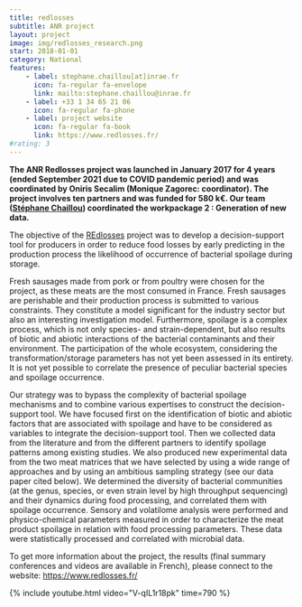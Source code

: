 ```yaml
---
title: redlosses
subtitle: ANR project
layout: project
image: img/redlosses_research.png
start: 2018-01-01
category: National
features:
    - label: stephane.chaillou[at]inrae.fr
      icon: fa-regular fa-envelope
      link: mailto:stephane.chaillou@inrae.fr
    - label: +33 1 34 65 21 06
      icon: fa-regular fa-phone
    - label: project website
      icon: fa-regular fa-book
      link: https://www.redlosses.fr/
#rating: 3
---
```


**The ANR Redlosses project was launched in January 2017 for 4 years (ended September 2021 due to COVID pandemic period) and was coordinated by Oniris Secalim (Monique Zagorec: coordinator).  The project involves ten partners and was funded for 580 k€. Our team ([Stéphane Chaillou](https://fme.micalis.fr/team/stephane-chaillou/)) coordinated the workpackage 2 : Generation of new data.**

The objective of the [REdlosses](https://www.redlosses.fr/) project was to develop a decision-support tool for producers in order to reduce food losses by early predicting in the production process the likelihood of occurrence of bacterial spoilage during storage. 


Fresh sausages made from pork or from poultry were chosen for the project, as these meats are the most consumed in France. Fresh sausages are perishable and their production process is submitted to various constraints. They constitute a model significant for the industry sector but also an interesting investigation model. Furthermore, spoilage is a complex process, which is not only species- and strain-dependent, but also results of biotic and abiotic interactions of the bacterial contaminants and their environment. The participation of the whole ecosystem, considering the transformation/storage parameters has not yet been assessed in its entirety. It is not yet possible to correlate the presence of peculiar bacterial species and spoilage occurrence. 

Our strategy was to bypass the complexity of bacterial spoilage mechanisms and to combine various expertises to construct the decision-support tool. We have focused first on the identification of biotic and abiotic factors that are associated with spoilage and have to be considered as variables to integrate the decision-support tool. Then we collected data from the literature and from the different partners to identify spoilage patterns among existing studies. We also produced new experimental data from the two meat matrices that we have selected by using a wide range of approaches and by using an ambitious sampling strategy (see our data paper cited below). We determined the diversity of bacterial communities (at the genus, species, or even strain level by high throughput sequencing) and their dynamics during food processing, and correlated them with spoilage occurrence. Sensory and volatilome analysis were performed and physico-chemical parameters measured in order to characterize the meat product spoilage in relation with food processing parameters. These data were statistically processed and correlated with microbial data. 

To get more information about the project, the results (final summary conferences and videos are available in French), please connect to the website: https://www.redlosses.fr/


{% include youtube.html video="V-qIL1r18pk" time=790 %}



